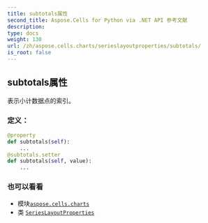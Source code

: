 ```yaml
---
title: subtotals属性
second_title: Aspose.Cells for Python via .NET API 参考文献
description:
type: docs
weight: 130
url: /zh/aspose.cells.charts/serieslayoutproperties/subtotals/
is_root: false
---
```

## subtotals属性

表示小计数据点的索引。
### 定义：
```python
@property
def subtotals(self):
    ...
@subtotals.setter
def subtotals(self, value):
    ...
```

### 也可以看看
* 模块[`aspose.cells.charts`](../../)
* 类 [`SeriesLayoutProperties`](/cells/python-net/zh/aspose.cells.charts/serieslayoutproperties)
